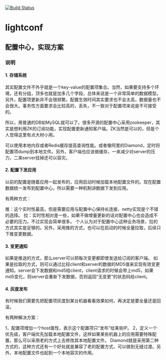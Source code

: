 [![Build Status](https://travis-ci.org/haifeiWu/lightconf.svg?branch=master)](https://travis-ci.org/haifeiWu/lightconf)

# lightconf
## 配置中心，实现方案

### 说明

#### 1. 存储系统

其实配置文件不外乎就是一个key-value的配置项集合。当然，如果要支持多个环境，还有分组，顶多也就是加多几个字段，总体来说是一个非常简单的数据模型。另外，配置项更新并不会很频繁，配置生效时间其实要求也不会太高，数据量也不会很大。事务性方面要求会比较高的，丢失，不一致对于配置项来说是不可接受的。

所以，用普通的DB如MySQL就可以了。很多开源的配置中心采用zookeeper，其实是想利用ZK的订阅功能，实现配置更新通知客户端。ZK当然是可以的，但是个人觉得这里有点大材小用。

可以使用本地内存或者Redis缓存提高查询性能。或者像阿里的Diamond，定时将配置项dump到本地文件。另外，客户端也应该做缓存，一来减少对server的压力，二来server挂掉还可以容灾。

#### 2. 配置下发应用

以前的配置是随着应用一起发布的，应用启动时候加载本地配置文件的。现在配置数据统一发布到配置中心，所以需要一种机制讲数据下发到应用。

有两种方式：

推：这个实时性最高，但是需要应用与配置中心保持长连接，netty实现是个不错的选择。
拉：实时性相对差一些，如果不做增量更新的话对配置中心也会造成不必要的压力。不过实现会简单很多。
个人认为对于配置中心这种业务场景，拉的方式其实是足够的。另外，采用推的方式，也可以在启动的时候全量拉取，后续只下推变更数据。

#### 3. 变更通知

如果是推送的方式，那么server可以把每次变更都即使发送给订阅的客户端。 如果是拉取的方式，则可以通过比较client和server的数据的MD5值来实现有效变更通知。server会下发数据和md5给client，client请求的时候会带上md5，如果md5变化，则server会重新下发数据，否则返回“无变更”的状态码给client。

#### 4. 灰度发布

有时候我们需要先把配置项灰度到某台机器看看效果如何，再决定是要全量还是回滚。

有两种解决方案：

1，配置项增加一个host属性，表示这个配置项只“发布”给某些IP。
2，定义一个优先级，客户端优先加载本地配置文件，这样如果某些机器上的应用需要特殊配置，那么可以采用老的方式上去修改其本地配置文件。
Diamond就是采用第二种方式的，这种方式还有一个好处就是兼容了老的配置方式，可以做到无缝过渡。另外，本地配置文件也起到一个本地容灾的作用。